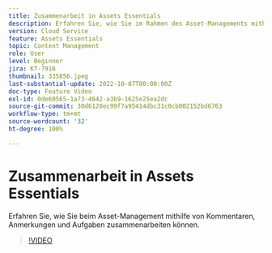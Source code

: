 ```yaml
---
title: Zusammenarbeit in Assets Essentials
description: Erfahren Sie, wie Sie im Rahmen des Asset-Managements mithilfe von Kommentaren, Anmerkungen und Aufgaben zusammenarbeiten können.
version: Cloud Service
feature: Assets Essentials
topic: Content Management
role: User
level: Beginner
jira: KT-7916
thumbnail: 335856.jpeg
last-substantial-update: 2022-10-07T00:00:00Z
doc-type: Feature Video
exl-id: 0de60565-1a73-4642-a3b9-1625e25ea2dc
source-git-commit: 30d6120ec99f7a95414dbc31c0cb002152bd6763
workflow-type: tm+mt
source-wordcount: '32'
ht-degree: 100%

---
```


# Zusammenarbeit in Assets Essentials

Erfahren Sie, wie Sie beim Asset-Management mithilfe von Kommentaren, Anmerkungen und Aufgaben zusammenarbeiten können.

>[!VIDEO](https://video.tv.adobe.com/v/335856?quality=12&learn=on)
